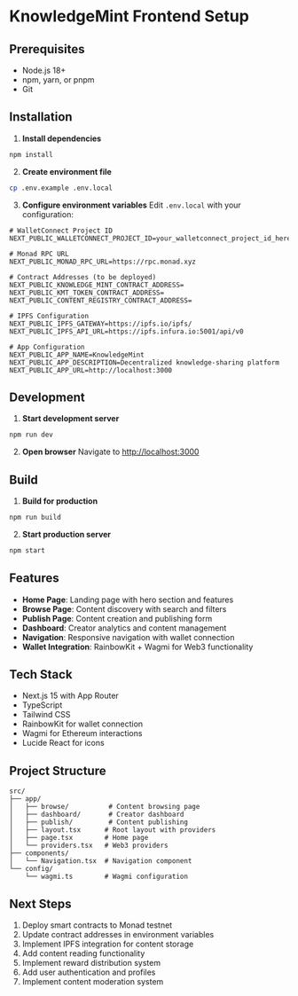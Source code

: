 # KnowledgeMint Frontend Setup

## Prerequisites

- Node.js 18+
- npm, yarn, or pnpm
- Git

## Installation

1. **Install dependencies**

```bash
npm install
```

2. **Create environment file**

```bash
cp .env.example .env.local
```

3. **Configure environment variables**
   Edit `.env.local` with your configuration:

```env
# WalletConnect Project ID
NEXT_PUBLIC_WALLETCONNECT_PROJECT_ID=your_walletconnect_project_id_here

# Monad RPC URL
NEXT_PUBLIC_MONAD_RPC_URL=https://rpc.monad.xyz

# Contract Addresses (to be deployed)
NEXT_PUBLIC_KNOWLEDGE_MINT_CONTRACT_ADDRESS=
NEXT_PUBLIC_KMT_TOKEN_CONTRACT_ADDRESS=
NEXT_PUBLIC_CONTENT_REGISTRY_CONTRACT_ADDRESS=

# IPFS Configuration
NEXT_PUBLIC_IPFS_GATEWAY=https://ipfs.io/ipfs/
NEXT_PUBLIC_IPFS_API_URL=https://ipfs.infura.io:5001/api/v0

# App Configuration
NEXT_PUBLIC_APP_NAME=KnowledgeMint
NEXT_PUBLIC_APP_DESCRIPTION=Decentralized knowledge-sharing platform
NEXT_PUBLIC_APP_URL=http://localhost:3000
```

## Development

1. **Start development server**

```bash
npm run dev
```

2. **Open browser**
   Navigate to [http://localhost:3000](http://localhost:3000)

## Build

1. **Build for production**

```bash
npm run build
```

2. **Start production server**

```bash
npm start
```

## Features

- **Home Page**: Landing page with hero section and features
- **Browse Page**: Content discovery with search and filters
- **Publish Page**: Content creation and publishing form
- **Dashboard**: Creator analytics and content management
- **Navigation**: Responsive navigation with wallet connection
- **Wallet Integration**: RainbowKit + Wagmi for Web3 functionality

## Tech Stack

- Next.js 15 with App Router
- TypeScript
- Tailwind CSS
- RainbowKit for wallet connection
- Wagmi for Ethereum interactions
- Lucide React for icons

## Project Structure

```
src/
├── app/
│   ├── browse/          # Content browsing page
│   ├── dashboard/       # Creator dashboard
│   ├── publish/         # Content publishing
│   ├── layout.tsx      # Root layout with providers
│   ├── page.tsx        # Home page
│   └── providers.tsx   # Web3 providers
├── components/
│   └── Navigation.tsx  # Navigation component
└── config/
    └── wagmi.ts        # Wagmi configuration
```

## Next Steps

1. Deploy smart contracts to Monad testnet
2. Update contract addresses in environment variables
3. Implement IPFS integration for content storage
4. Add content reading functionality
5. Implement reward distribution system
6. Add user authentication and profiles
7. Implement content moderation system
